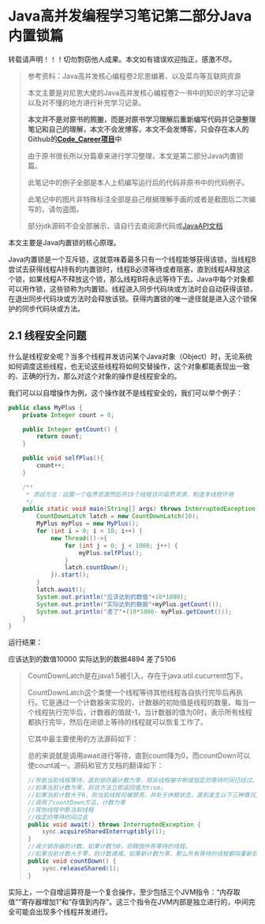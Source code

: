 # Java高并发编程学习笔记第二部分Java内置锁篇

转载请声明！！！切勿剽窃他人成果。本文如有错误欢迎指正，感激不尽。

> 参考资料：Java高并发核心编程卷2尼恩编著、以及菜鸟等互联网资源
>
> 本文主要是对尼恩大佬的Java高并发核心编程卷2一书中的知识的学习记录以及对不懂的地方进行补充学习记录。
>
> **本文并不是对原书的照搬，而是对原书学习理解后重新编写代码并记录整理笔记和自己的理解，本文不会发博客，本文不会发博客，只会存在本人的Github的[Code_Career项目](https://github.com/Loserfromlazy/Code_Career)中**
>
> 由于原书很长所以分篇章来进行学习整理，本文是第二部分Java内置锁篇。
>
> 此笔记中的例子全部是本人上机编写运行后的代码非原书中的代码例子。
>
> 此笔记中的图片非特殊标注全部是自己根据理解手画的或者是截图后二次编写的，请勿盗图。
>
> 部分jdk源码不会全部展示，请自行去查阅源代码或[JavaAPI文档](https://docs.oracle.com/javase/8/docs/api/)

本文主要是Java内置锁的核心原理。

Java内置锁是一个互斥锁，这就意味着最多只有一个线程能够获得该锁，当线程B尝试去获得线程A持有的内置锁时，线程B必须等待或者阻塞，直到线程A释放这个锁，如果线程A不释放这个锁，那么线程B将永远等待下去。Java中每个对象都可以用作锁，这些锁称为内置锁。线程进入同步代码块或方法时会自动获得该锁，在退出同步代码块或方法时会释放该锁。获得内置锁的唯一途径就是进入这个锁保护的同步代码块或方法。

## 2.1 线程安全问题

什么是线程安全呢？当多个线程并发访问某个Java对象（Object）时，无论系统如何调度这些线程，也无论这些线程将如何交替操作，这个对象都能表现出一致的、正确的行为，那么对这个对象的操作是线程安全的。

我们可以以自增操作为例，这个操作就不是线程安全的，我们可以举个例子：

```java
public class MyPlus {
    private Integer count = 0;

    public Integer getCount() {
        return count;
    }

    public void selfPlus(){
        count++;
    }

    /**
     * 测试方法：设置一个临界资源然后开10个线程访问临界资源，制造多线程环境
     */
    public static void main(String[] args) throws InterruptedException {
        CountDownLatch latch = new CountDownLatch(10);
        MyPlus myPlus = new MyPlus();
        for (int i = 0; i < 10; i++) {
            new Thread(()->{
                for (int j = 0; j < 1000; j++) {
                    myPlus.selfPlus();
                }
                latch.countDown();
            }).start();
        }
        latch.await();
        System.out.println("应该达到的数值"+10*1000);
        System.out.println("实际达到的数据"+myPlus.getCount());
        System.out.println("差了"+(10*1000- myPlus.getCount()));
    }
}
```

运行结果：

应该达到的数值10000
实际达到的数据4894
差了5106

> CountDownLatch是在java1.5被引入，存在于java.util.cucurrent包下。
>
> CountDownLatch这个类使一个线程等待其他线程各自执行完毕后再执行。它是通过一个计数器来实现的，计数器的初始值是线程的数量。每当一个线程执行完毕后，计数器的值就-1，当计数器的值为0时，表示所有线程都执行完毕，然后在闭锁上等待的线程就可以恢复工作了。
>
> 它其中最主要使用的方法源码如下：
>
> 总的来说就是调用await进行等待，直到count降为0，而countDown可以使count减一。源码和官方文档的翻译如下：
>
> ```java
> //导致当前线程等待，直到锁存器计数为零，除非线程被中断或指定的等待时间已经过。
> //如果当前计数为零，则该方法立即返回值为true。
> //如果当前计数大于0，则当前线程将被禁用，并处于休眠状态，直到发生以下三种情况之一:
> //调用了countDown方法，计数为零
> //其他线程中断当前线程
> //指定的等待时间过去
> public void await() throws InterruptedException {
>     sync.acquireSharedInterruptibly(1);
> }
> //减少锁存器的计数，如果计数为0，则释放所有等待的线程。
> //如果当前计数大于零，则计数递减。如果新计数为零，那么所有等待的线程都将重新启用，用于线程调度目的。
> public void countDown() {
>     sync.releaseShared(1);
> }
> ```

实际上，一个自增运算符是一个复合操作，至少包括三个JVM指令：“内存取值”“寄存器增加1”和“存值到内存”。这三个指令在JVM内部是独立进行的，中间完全可能会出现多个线程并发进行。

